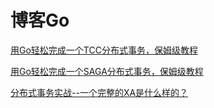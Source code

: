 # 博客Go

[用Go轻松完成一个TCC分布式事务，保姆级教程](https://segmentfault.com/a/1190000040331793)

[用Go轻松完成一个SAGA分布式事务，保姆级教程](https://segmentfault.com/a/1190000040294095)

[分布式事务实战--一个完整的XA是什么样的？](https://segmentfault.com/a/1190000040338887)
